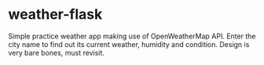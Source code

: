 # weather-flask
Simple practice weather app making use of OpenWeatherMap API. Enter the city name to find out its current weather, humidity and condition. 
Design is very bare bones, must revisit. 
